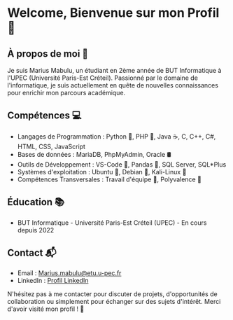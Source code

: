 # Welcome, Bienvenue sur mon Profil 👋

## À propos de moi 🚀

Je suis Marius Mabulu, un étudiant en 2ème année de BUT Informatique à l'UPEC (Université Paris-Est Créteil). Passionné par le domaine de l'informatique, je suis actuellement en quête de nouvelles connaissances pour enrichir mon parcours académique.

## Compétences 💻

- Langages de Programmation : Python 🐍, PHP 🐘, Java ☕, C, C++, C#, HTML, CSS, JavaScript
- Bases de données : MariaDB, PhpMyAdmin, Oracle 🛢️
- Outils de Développement : VS-Code 🧰, Pandas 🐼, SQL Server, SQL*Plus
- Systèmes d'exploitation : Ubuntu 🐧, Debian 🐧, Kali-Linux 🐧
- Compétences Transversales : Travail d'équipe 🤝, Polyvalence 🔄


## Éducation 📚

- BUT Informatique - Université Paris-Est Créteil (UPEC) - En cours depuis 2022

## Contact 📬

- Email : Marius.mabulu@etu.u-pec.fr
- LinkedIn : [Profil LinkedIn](https://www.linkedin.com/in/marius-mabulu-705421283/)

N'hésitez pas à me contacter pour discuter de projets, d'opportunités de collaboration ou simplement pour échanger sur des sujets d'intérêt. Merci d'avoir visité mon profil ! 🙏
